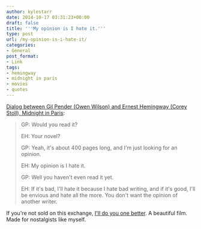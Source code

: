 ```yaml
---
author: kylestarr
date: 2014-10-17 03:31:23+00:00
draft: false
title: '''My opinion is I hate it.'''
type: post
url: /my-opinion-is-i-hate-it/
categories:
- General
post_format:
- Link
tags:
- hemingway
- midnight in paris
- movies
- quotes
---
```


[Dialog between Gil Pender (Owen Wilson) and Ernest Hemingway (Corey Stoll), Midnight in Paris](https://itunes.apple.com/us/movie/midnight-in-paris/id485597050):


<blockquote>GP: Would you read it?

EH: Your novel?

GP: Yeah, it's about 400 pages long, and I'm just looking for an opinion.

EH: My opinion is I hate it.

GP: Well you haven't even read it yet.

EH: If it's bad, I'll hate it because I hate bad writing, and if it's good, I'll be envious and hate all the more. You don't want the opinion of another writer.</blockquote>


If you're not sold on this exchange, [I'll do you one better](https://www.youtube.com/watch?v=C6n34E2vXzs). A beautiful film. Made for nostalgists like myself.
